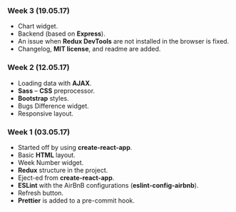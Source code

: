### Week 3 (19.05.17)

- Chart widget.
- Backend (based on **Express**).
- An issue when **Redux DevTools** are not installed in the browser is fixed.
- Changelog, **MIT license**, and readme are added.


### Week 2 (12.05.17)

- Loading data with **AJAX**.
- **Sass** – **CSS** preprocessor.
- **Bootstrap** styles.
- Bugs Difference widget.
- Responsive layout.


### Week 1 (03.05.17)

- Started off by using **create-react-app**.
- Basic **HTML** layout.
- Week Number widget.
- **Redux** structure in the project.
- Eject-ed from **create-react-app**.
- **ESLint** with the AirBnB configurations (**eslint-config-airbnb**).
- Refresh button.
- **Prettier** is added to a pre-commit hook.
